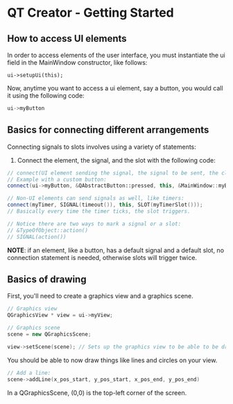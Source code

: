 # QT Creator - Getting Started

## How to access UI elements

In order to access elements of the user interface, you must instantiate the ui field in the MainWindow constructor, like follows: 

```
ui->setupUi(this);
```

Now, anytime you want to access a ui element, say a button, you would call it using the following code:

```c++
ui->myButton
```

## Basics for connecting different arrangements

Connecting signals to slots involves using a variety of statements:

1. Connect the element, the signal, and the slot with the following code:

```c++
// connect(UI element sending the signal, the signal to be sent, the class of the slot, the slot function)
// Example with a custom button:
connect(ui->myButton, &QAbstractButton::pressed, this, &MainWindow::myButton_Clicked);

// Non-UI elements can send signals as well, like timers:
connect(myTimer, SIGNAL(timeout()), this, SLOT(myTimerSlot()));
// Basically every time the timer ticks, the slot triggers.

// Notice there are two ways to mark a signal or a slot:
// &TypeOfObject::action()
// SIGNAL(action())

```

**NOTE**: if an element, like a button, has a default signal and a default slot, no connection statement is needed, otherwise slots will trigger twice.

## Basics of drawing

First, you'll need to create a graphics view and a graphics scene.

```c++
// Graphics view
QGraphicsView * view = ui->myView;

// Graphics scene
scene = new QGraphicsScene;

view->setScene(scene); // Sets up the graphics view to be able to be drawn on.
```

You should be able to now draw things like lines and circles on your view.

```c++
// Add a line:
scene->addLine(x_pos_start, y_pos_start, x_pos_end, y_pos_end)
```

In a QGraphicsScene, (0,0) is the top-left corner of the screen.
